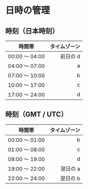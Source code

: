 # 日時の管理

## 時刻（日本時刻）
|時間帯|タイムゾーン|
|--|-:|
|00:00 〜 04:00|前日の d|
|04:00 〜 07:00|a|
|07:00 〜 10:00|b|
|10:00 〜 17:00|c|
|17:00 〜 24:00|d|

## 時刻（GMT / UTC）
|時間帯|タイムゾーン|
|--|-:|
|00:00 〜 01:00|b|
|01:00 〜 08:00|c|
|08:00 〜 19:00|d|
|19:00 〜 22:00|翌日の a|
|22:00 〜 24:00|翌日の b|
